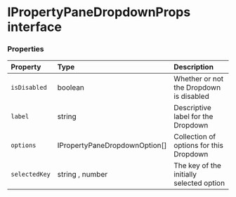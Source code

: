 # IPropertyPaneDropdownProps interface








### Properties

| Property	   | Type	| Description|
|:-------------|:-------|:-----------|
|`isDisabled`      | boolean | Whether or not the Dropdown is disabled |
|`label`      | string | Descriptive label for the Dropdown |
|`options`      | IPropertyPaneDropdownOption[] | Collection of options for this Dropdown |
|`selectedKey`      | string , number | The key of the initially selected option |





